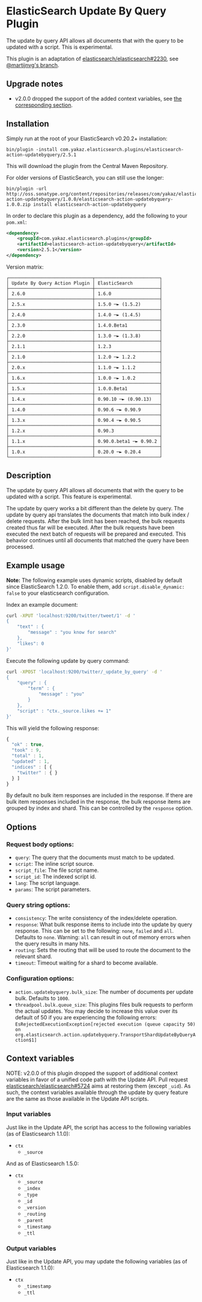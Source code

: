ElasticSearch Update By Query Plugin
====================================

The update by query API allows all documents that with the query to be updated with a script.
This is experimental.

This plugin is an adaptation of [elasticsearch/elasticsearch#2230][es#2230], see [@martijnvg's branch][martijnvg-ubq].

Upgrade notes
-------------

* v2.0.0 dropped the support of the added context variables, see [the corresponding section](#context-variables).

Installation
-----------

Simply run at the root of your ElasticSearch v0.20.2+ installation:

    bin/plugin -install com.yakaz.elasticsearch.plugins/elasticsearch-action-updatebyquery/2.5.1

This will download the plugin from the Central Maven Repository.

For older versions of ElasticSearch, you can still use the longer:

    bin/plugin -url http://oss.sonatype.org/content/repositories/releases/com/yakaz/elasticsearch/plugins/elasticsearch-action-updatebyquery/1.0.0/elasticsearch-action-updatebyquery-1.0.0.zip install elasticsearch-action-updatebyquery

In order to declare this plugin as a dependency, add the following to your `pom.xml`:

```xml
<dependency>
    <groupId>com.yakaz.elasticsearch.plugins</groupId>
    <artifactId>elasticsearch-action-updatebyquery</artifactId>
    <version>2.5.1</version>
</dependency>
```

Version matrix:

    ┌───────────────────────────────┬────────────────────────┐
    │ Update By Query Action Plugin │ ElasticSearch          │
    ├───────────────────────────────┼────────────────────────┤
    │ 2.6.0                         │ 1.6.0                  │
    ├───────────────────────────────┼────────────────────────┤
    │ 2.5.x                         │ 1.5.0 ─► (1.5.2)       │
    ├───────────────────────────────┼────────────────────────┤
    │ 2.4.0                         │ 1.4.0 ─► (1.4.5)       │
    ├───────────────────────────────┼────────────────────────┤
    │ 2.3.0                         │ 1.4.0.Beta1            │
    ├───────────────────────────────┼────────────────────────┤
    │ 2.2.0                         │ 1.3.0 ─► (1.3.8)       │
    ├───────────────────────────────┼────────────────────────┤
    │ 2.1.1                         │ 1.2.3                  │
    ├───────────────────────────────┼────────────────────────┤
    │ 2.1.0                         │ 1.2.0 ─► 1.2.2         │
    ├───────────────────────────────┼────────────────────────┤
    │ 2.0.x                         │ 1.1.0 ─► 1.1.2         │
    ├───────────────────────────────┼────────────────────────┤
    │ 1.6.x                         │ 1.0.0 ─► 1.0.2         │
    ├───────────────────────────────┼────────────────────────┤
    │ 1.5.x                         │ 1.0.0.Beta1            │
    ├───────────────────────────────┼────────────────────────┤
    │ 1.4.x                         │ 0.90.10 ─► (0.90.13)   │
    ├───────────────────────────────┼────────────────────────┤
    │ 1.4.0                         │ 0.90.6 ─► 0.90.9       │
    ├───────────────────────────────┼────────────────────────┤
    │ 1.3.x                         │ 0.90.4 ─► 0.90.5       │
    ├───────────────────────────────┼────────────────────────┤
    │ 1.2.x                         │ 0.90.3                 │
    ├───────────────────────────────┼────────────────────────┤
    │ 1.1.x                         │ 0.90.0.beta1 ─► 0.90.2 │
    ├───────────────────────────────┼────────────────────────┤
    │ 1.0.x                         │ 0.20.0 ─► 0.20.4       │
    └───────────────────────────────┴────────────────────────┘

Description
-----------

The update by query API allows all documents that with the query to be updated with a script.
This feature is experimental.

The update by query works a bit different than the delete by query.
The update by query api translates the documents that match into bulk index / delete requests.
After the bulk limit has been reached, the bulk requests created thus far will be executed.
After the bulk requests have been executed the next batch of requests will be prepared and executed.
This behavior continues until all documents that matched the query have been processed.

Example usage
-------------

**Note:** The following example uses dynamic scripts, disabled by default since ElasticSearch 1.2.0.
    To enable them, add `script.disable_dynamic: false` to your elasticsearch configuration.

Index an example document:

```sh
curl -XPUT 'localhost:9200/twitter/tweet/1' -d '
{
    "text" : {
        "message" : "you know for search"
    },
    "likes": 0
}'
```

Execute the following update by query command:

```sh
curl -XPOST 'localhost:9200/twitter/_update_by_query' -d '
{
    "query" : {
        "term" : {
            "message" : "you"
        }
    },
    "script" : "ctx._source.likes += 1"
}'
```

This will yield the following response:

```js
{
  "ok" : true,
  "took" : 9,
  "total" : 1,
  "updated" : 1,
  "indices" : [ {
    "twitter" : { }
  } ]
}
```

By default no bulk item responses are included in the response.
If there are bulk item responses included in the response, the bulk response items are grouped by index and shard.
This can be controlled by the `response` option.

Options
-------

### Request body options:

* `query`: The query that the documents must match to be updated.
* `script`: The inline script source.
* `script_file`: The file script name.
* `script_id`: The indexed script id.
* `lang`: The script language.
* `params`: The script parameters.

### Query string options:

* `consistency`: The write consistency of the index/delete operation.
* `response`: What bulk response items to include into the update by query response.
  This can be set to the following: `none`, `failed` and `all`.
  Defaults to `none`.
  Warning: `all` can result in out of memory errors when the query results in many hits.
* `routing`: Sets the routing that will be used to route the document to the relevant shard.
* `timeout`: Timeout waiting for a shard to become available.

### Configuration options:

* `action.updatebyquery.bulk_size`: The number of documents per update bulk. Defaults to `1000`.
* `threadpool.bulk.queue_size`: This plugins files bulk requests to perform the actual updates.
   You may decide to increase this value over its default of 50 if you are experiencing the following errors:
   `EsRejectedExecutionException[rejected execution (queue capacity 50) on org.elasticsearch.action.updatebyquery.TransportShardUpdateByQueryAction$1]`

Context variables
-----------------

NOTE: v2.0.0 of this plugin dropped the support of additional context variables in favor of a unified code path with the Update API.
Pull request [elasticsearch/elasticsearch#5724][es#5724] aims at restoring them (except `_uid`).
As such, the context variables available through the update by query feature are the same as those available in the Update API scripts.

### Input variables

Just like in the Update API, the script has access to the following variables (as of Elasticsearch 1.1.0):

* `ctx`
  * `_source`

And as of Elasticsearch 1.5.0:

* `ctx`
  * `_source`
  * `_index`
  * `_type`
  * `_id`
  * `_version`
  * `_routing`
  * `_parent`
  * `_timestamp`
  * `_ttl`

### Output variables

Just like in the Update API, you may update the following variables (as of Elasticsearch 1.1.0):

* `ctx`
  * `_timestamp`
  * `_ttl`



[es#2230]: https://github.com/elasticsearch/elasticsearch/issues/2230
[martijnvg-ubq]: https://github.com/martijnvg/elasticsearch/tree/updatebyquery
[es#5724]: https://github.com/elasticsearch/elasticsearch/pull/5724
